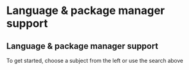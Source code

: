 # Language & package manager support

##  Language & package manager support

To get started, choose a subject from the left or use the search above

